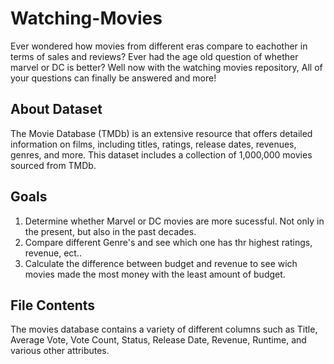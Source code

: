 # Watching-Movies
Ever wondered how movies from different eras compare to eachother in terms of sales and reviews? Ever had the age old question of whether marvel or DC is better? Well now with the watching movies repository, All of your questions can finally be answered and more!

## About Dataset
The Movie Database (TMDb) is an extensive resource that offers detailed information on films, including titles, ratings, release dates, revenues, genres, and more. This dataset includes a collection of 1,000,000 movies sourced from TMDb.

## Goals
1. Determine whether Marvel or DC movies are more sucessful. Not only in the present, but also in the past decades.
2. Compare different Genre's and see which one has thr highest ratings, revenue, ect..
3. Calculate the difference between budget and revenue to see wich movies made the most money with the least amount of budget.

## File Contents
The movies database contains a variety of different columns such as Title, Average Vote, Vote Count, Status, Release Date, Revenue, Runtime, and various other attributes.

